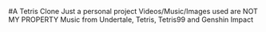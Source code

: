 #A Tetris Clone
Just a personal project
Videos/Music/Images used are NOT MY PROPERTY
Music from Undertale, Tetris, Tetris99 and Genshin Impact
